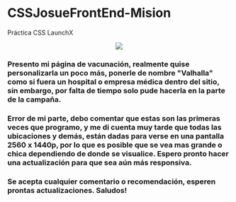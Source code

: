 # CSSJosueFrontEnd-Mision
Práctica CSS LaunchX

<p align="center">
  <img src="https://github.com/JosueDanieLB/CSSJosueFrontEnd-Mision/blob/main/Im%C3%A1genes/Valhalla%20logo.jpg">
</p>

### Presento mi página de vacunación, realmente quise personalizarla un poco más, ponerle de nombre "Valhalla" como si fuera un hospital o empresa médica dentro del sitio, sin embargo, por falta de tiempo solo pude hacerla en la parte de la campaña.

### Error de mi parte, debo comentar que estas son las primeras veces que programo, y me di cuenta muy tarde que todas las ubicaciones y demás, están dadas para verse en una pantalla 2560 x 1440p, por lo que es posible que se vea mas grande o chica dependiendo de donde se visualice. Espero pronto hacer una actualización para que sea aún más responsiva.

### Se acepta cualquier comentario o recomendación, esperen prontas actualizaciones. Saludos!
